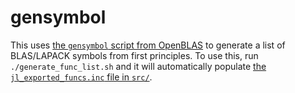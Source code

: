 # gensymbol

This uses [the `gensymbol` script from OpenBLAS](https://github.com/xianyi/OpenBLAS/blob/develop/exports/gensymbol) to generate a list of BLAS/LAPACK symbols from first principles.
To use this, run `./generate_func_list.sh` and it will automatically populate [the `jl_exported_funcs.inc` file in `src/`](../../src/jl_exported_funcs.inc).
